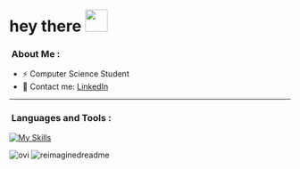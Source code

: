 
<h1 align="left">hey there <img src="https://media.giphy.com/media/hvRJCLFzcasrR4ia7z/giphy.gif" width="40"></h1>

### &nbsp;About Me :
- ⚡ Computer Science Student
- 💬 Contact me: [LinkedIn](https://www.linkedin.com/in/jes%C3%BAs-cuesta-bartolom%C3%A9/)
  
---

### &nbsp;Languages and Tools :
[![My Skills](https://skillicons.dev/icons?i=py,c,cpp,java,html,css,js,ts,deno,graphql,mysql,mongodb,ruby,git,github,linux,matlab,postman,aws,vscode,idea,qt,discord)](https://skillicons.dev)


<img src="https://github-readme-stats.vercel.app/api/top-langs?username=jesuscbart&show_icons=true&locale=en&layout=compact&theme=chartreuse-dark" alt="ovi" />


<img src="https://myreadme.vercel.app/api/embed/jesuscbart?panels=userstatistics,toprepositories,toplanguages,commitgraph" alt="reimaginedreadme" />

